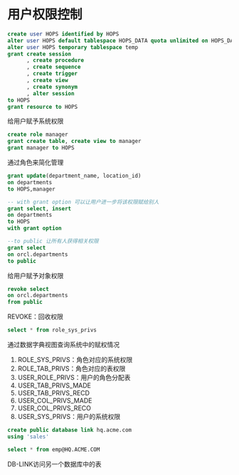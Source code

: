 # 用户权限控制

```sql
create user HOPS identified by HOPS
alter user HOPS default tablespace HOPS_DATA quota unlimited on HOPS_DATA
alter user HOPS temporary tablespace temp
grant create session
      , create procedure
      , create sequence
      , create trigger
      , create view
      , create synonym
      , alter session
to HOPS
grant resource to HOPS
```

给用户赋予系统权限

```sql
create role manager
grant create table, create view to manager
grant manager to HOPS
```

通过角色来简化管理

```sql
grant update(department_name, location_id)
on departments
to HOPS,manager

-- with grant option 可以让用户进一步将该权限赋给别人
grant select, insert
on departments
to HOPS
with grant option

--to public 让所有人获得相关权限
grant select
on orcl.departments
to public
```

给用户赋予对象权限

```sql
revoke select
on orcl.departments
from public
```

REVOKE：回收权限

```sql
select * from role_sys_privs
```

通过数据字典视图查询系统中的赋权情况

1. ROLE_SYS_PRIVS：角色对应的系统权限
2. ROLE_TAB_PRIVS：角色对应的表权限
3. USER_ROLE_PRIVS：用户的角色分配表
4. USER_TAB_PRIVS_MADE
5. USER_TAB_PRIVS_RECD
6. USER_COL_PRIVS_MADE
7. USER_COL_PRIVS_RECO
8. USER_SYS_PRIVS：用户的系统权限

```sql
create public database link hq.acme.com
using 'sales'

select * from emp@HQ.ACME.COM
```

DB-LINK访问另一个数据库中的表